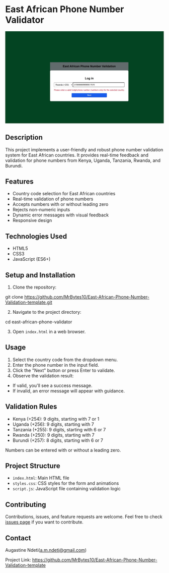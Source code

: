 # East African Phone Number Validator

![screenshot-for-the-validator](EA-validation.jpg)

## Description

This project implements a user-friendly and robust phone number validation system for East African countries. It provides real-time feedback and validation for phone numbers from Kenya, Uganda, Tanzania, Rwanda, and Burundi.

## Features

- Country code selection for East African countries
- Real-time validation of phone numbers
- Accepts numbers with or without leading zero
- Rejects non-numeric inputs
- Dynamic error messages with visual feedback
- Responsive design

## Technologies Used

- HTML5
- CSS3
- JavaScript (ES6+)

## Setup and Installation

1. Clone the repository:

git clone https://github.com/MrBytes10/East-African-Phone-Number-Validation-template.git

2. Navigate to the project directory:

cd east-african-phone-validator

3. Open `index.html` in a web browser.

## Usage

1. Select the country code from the dropdown menu.
2. Enter the phone number in the input field.
3. Click the "Next" button or press Enter to validate.
4. Observe the validation result:

- If valid, you'll see a success message.
- If invalid, an error message will appear with guidance.

## Validation Rules

- Kenya (+254): 9 digits, starting with 7 or 1
- Uganda (+256): 9 digits, starting with 7
- Tanzania (+255): 9 digits, starting with 6 or 7
- Rwanda (+250): 9 digits, starting with 7
- Burundi (+257): 8 digits, starting with 6 or 7

Numbers can be entered with or without a leading zero.

## Project Structure

- `index.html`: Main HTML file
- `styles.css`: CSS styles for the form and animations
- `script.js`: JavaScript file containing validation logic

## Contributing

Contributions, issues, and feature requests are welcome. Feel free to check [issues page](https://github.com/MrBytes10/East-African-Phone-Number-Validation-template/issues) if you want to contribute.

## Contact

Augastine Ndeti(a.m.ndeti@gmail.com)

Project Link: https://github.com/MrBytes10/East-African-Phone-Number-Validation-template
